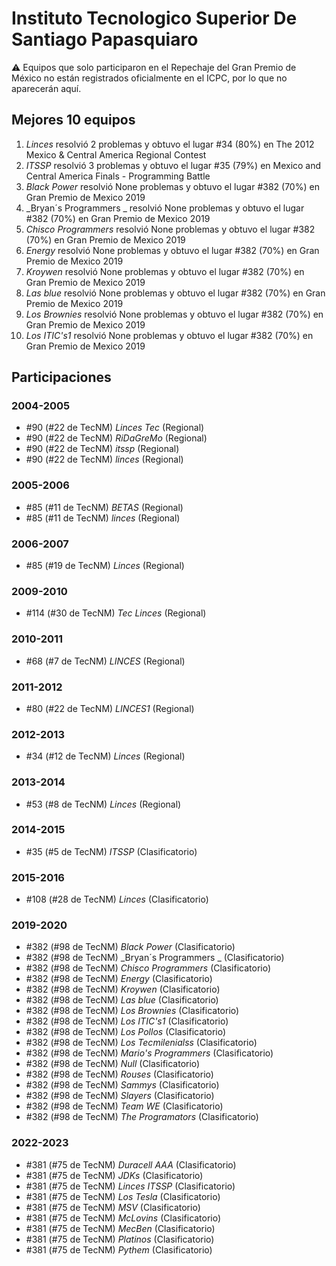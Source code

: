 # Instituto Tecnologico Superior De Santiago Papasquiaro

:warning: Equipos que solo participaron en el Repechaje del Gran Premio de México no están registrados oficialmente en el ICPC, por lo que no aparecerán aquí.

## Mejores 10 equipos

1. _Linces_ resolvió 2 problemas y obtuvo el lugar #34 (80%) en The 2012 Mexico & Central America Regional Contest
1. _ITSSP_ resolvió 3 problemas y obtuvo el lugar #35 (79%) en Mexico and Central America Finals - Programming Battle
1. _Black Power_ resolvió None problemas y obtuvo el lugar #382 (70%) en Gran Premio de Mexico 2019
1. _Bryan´s Programmers _ resolvió None problemas y obtuvo el lugar #382 (70%) en Gran Premio de Mexico 2019
1. _Chisco Programmers_ resolvió None problemas y obtuvo el lugar #382 (70%) en Gran Premio de Mexico 2019
1. _Energy_ resolvió None problemas y obtuvo el lugar #382 (70%) en Gran Premio de Mexico 2019
1. _Kroywen_ resolvió None problemas y obtuvo el lugar #382 (70%) en Gran Premio de Mexico 2019
1. _Las blue_ resolvió None problemas y obtuvo el lugar #382 (70%) en Gran Premio de Mexico 2019
1. _Los Brownies_ resolvió None problemas y obtuvo el lugar #382 (70%) en Gran Premio de Mexico 2019
1. _Los ITIC's1_ resolvió None problemas y obtuvo el lugar #382 (70%) en Gran Premio de Mexico 2019

## Participaciones

### 2004-2005

- #90 (#22 de TecNM) _Linces Tec_ (Regional)
- #90 (#22 de TecNM) _RiDaGreMo_ (Regional)
- #90 (#22 de TecNM) _itssp_ (Regional)
- #90 (#22 de TecNM) _linces_ (Regional)

### 2005-2006

- #85 (#11 de TecNM) _BETAS_ (Regional)
- #85 (#11 de TecNM) _linces_ (Regional)

### 2006-2007

- #85 (#19 de TecNM) _Linces_ (Regional)

### 2009-2010

- #114 (#30 de TecNM) _Tec Linces_ (Regional)

### 2010-2011

- #68 (#7 de TecNM) _LINCES_ (Regional)

### 2011-2012

- #80 (#22 de TecNM) _LINCES1_ (Regional)

### 2012-2013

- #34 (#12 de TecNM) _Linces_ (Regional)

### 2013-2014

- #53 (#8 de TecNM) _Linces_ (Regional)

### 2014-2015

- #35 (#5 de TecNM) _ITSSP_ (Clasificatorio)

### 2015-2016

- #108 (#28 de TecNM) _Linces_ (Clasificatorio)

### 2019-2020

- #382 (#98 de TecNM) _Black Power_ (Clasificatorio)
- #382 (#98 de TecNM) _Bryan´s Programmers _ (Clasificatorio)
- #382 (#98 de TecNM) _Chisco Programmers_ (Clasificatorio)
- #382 (#98 de TecNM) _Energy_ (Clasificatorio)
- #382 (#98 de TecNM) _Kroywen_ (Clasificatorio)
- #382 (#98 de TecNM) _Las blue_ (Clasificatorio)
- #382 (#98 de TecNM) _Los Brownies_ (Clasificatorio)
- #382 (#98 de TecNM) _Los ITIC's1_ (Clasificatorio)
- #382 (#98 de TecNM) _Los Pollos_ (Clasificatorio)
- #382 (#98 de TecNM) _Los Tecmilenialss_ (Clasificatorio)
- #382 (#98 de TecNM) _Mario's Programmers_ (Clasificatorio)
- #382 (#98 de TecNM) _Null_ (Clasificatorio)
- #382 (#98 de TecNM) _Rouses_ (Clasificatorio)
- #382 (#98 de TecNM) _Sammys_ (Clasificatorio)
- #382 (#98 de TecNM) _Slayers_ (Clasificatorio)
- #382 (#98 de TecNM) _Team WE_ (Clasificatorio)
- #382 (#98 de TecNM) _The Programators_ (Clasificatorio)

### 2022-2023

- #381 (#75 de TecNM) _Duracell AAA_ (Clasificatorio)
- #381 (#75 de TecNM) _JDKs_ (Clasificatorio)
- #381 (#75 de TecNM) _Linces ITSSP_ (Clasificatorio)
- #381 (#75 de TecNM) _Los Tesla_ (Clasificatorio)
- #381 (#75 de TecNM) _MSV_ (Clasificatorio)
- #381 (#75 de TecNM) _McLovins_ (Clasificatorio)
- #381 (#75 de TecNM) _MecBen_ (Clasificatorio)
- #381 (#75 de TecNM) _Platinos_ (Clasificatorio)
- #381 (#75 de TecNM) _Pythem_ (Clasificatorio)



